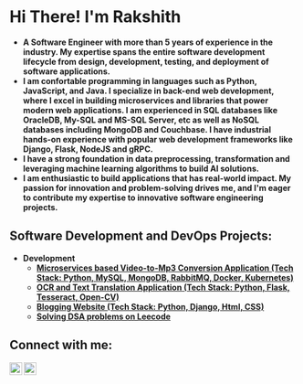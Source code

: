 <h1>Hi There! I'm Rakshith</h1>

- <b>A Software Engineer with more than 5 years of experience in the industry. My expertise spans the entire software development lifecycle from design, development, testing, and deployment of software applications.</b> 
- <b>I am confortable programming in languages such as Python, JavaScript, and Java. I specialize in back-end web development, where I excel in building microservices and libraries that power modern web applications. I am experienced in SQL databases like OracleDB, My-SQL and MS-SQL Server, etc as well as NoSQL databases including MongoDB and Couchbase. I have industrial hands-on experience with popular web development frameworks like Django, Flask, NodeJS and gRPC. </b>
- <b>I have a strong foundation in data preprocessing, transformation and leveraging machine learning algorithms to build AI solutions.
- <b>I am enthusiastic to build applications that has real-world impact. My passion for innovation and problem-solving drives me, and I'm eager to contribute my expertise to innovative software engineering projects. </b>

<h2>Software Development and DevOps Projects:</h2>
  
- <b>Development</b>
  - [Microservices based Video-to-Mp3 Conversion Application (Tech Stack: Python, MySQL, MongoDB, RabbitMQ, Docker, Kubernetes)](https://github.com/rakshithkumarl/microservices-based-video2mp3-converter)
  - [OCR and Text Translation Application (Tech Stack: Python, Flask, Tesseract, Open-CV)](https://github.com/rakshithkumarl/flask_service)
  - [Blogging Website (Tech Stack: Python, Django, Html, CSS)](https://github.com/rakshithkumarl/bloggingsite)
  - [Solving DSA problems on Leecode](https://leetcode.com/rakshithkl/)<b>
    
<!--
- <b>Java</b>
- <b>Javascript</b>
- <b>DevOps</b>
-->
<h2> Connect with me:</h2>

[<img align="left" alt="Rakshith | LinkedIn" width="22px" src="https://cdn.jsdelivr.net/npm/simple-icons@v3/icons/linkedin.svg" />][linkedin]
[<img align="left" alt="Rakshith | Instagram" width="22px" src="https://cdn.jsdelivr.net/npm/simple-icons@v3/icons/instagram.svg" />][instagram]

[instagram]: https://www.instagram.com/rakshith__bharadwaj/
[linkedin]: https://www.linkedin.com/in/rklr

<!--
**rakshithkumarl/portfoliorakshith** is a ✨ _special_ ✨ repository because its `README.md` (this file) appears on your GitHub profile.

Here are some ideas to get you started:

- 🔭 I’m currently working on ...
- 🌱 I’m currently learning ...
- 👯 I’m looking to collaborate on ...
- 🤔 I’m looking for help with ...
- 💬 Ask me about ...
- 📫 How to reach me: ...
- 😄 Pronouns: ...
- ⚡ Fun fact: ...
-->
